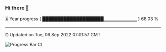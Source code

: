 ### Hi there 👋

⏳ Year progress { ████████████████████▁▁▁▁▁▁▁▁▁▁ } 68.03 %

---

⏰ Updated on Tue, 06 Sep 2022 07:01:57 GMT

![Progress Bar CI](https://github.com/ZhaoGui/ZhaoGui/workflows/Progress%20Bar%20CI/badge.svg)
